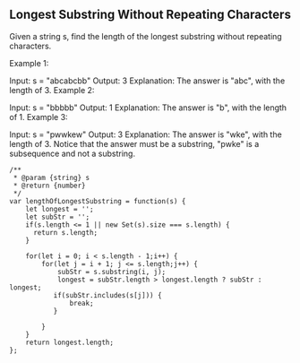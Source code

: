 ## Longest Substring Without Repeating Characters

Given a string s, find the length of the longest 
substring
 without repeating characters.

 

Example 1:

Input: s = "abcabcbb"
Output: 3
Explanation: The answer is "abc", with the length of 3.
Example 2:

Input: s = "bbbbb"
Output: 1
Explanation: The answer is "b", with the length of 1.
Example 3:

Input: s = "pwwkew"
Output: 3
Explanation: The answer is "wke", with the length of 3.
Notice that the answer must be a substring, "pwke" is a subsequence and not a substring.

```
/**
 * @param {string} s
 * @return {number}
 */
var lengthOfLongestSubstring = function(s) {
    let longest = '';
    let subStr = '';
    if(s.length <= 1 || new Set(s).size === s.length) {
      return s.length;   
    }
    
    for(let i = 0; i < s.length - 1;i++) {
        for(let j = i + 1; j <= s.length;j++) {
            subStr = s.substring(i, j);   
            longest = subStr.length > longest.length ? subStr : longest;            
           if(subStr.includes(s[j])) {               
               break;
           }
            
        }
    }
    return longest.length;    
};
```
